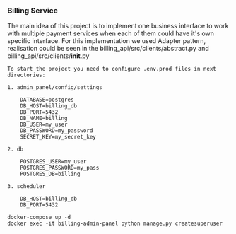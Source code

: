 ### Billing Service

The main idea of this project is to implement one business interface to work with multiple payment services when each of them
could have it's own specific interface. For this implementation we used Adapter pattern, realisation could be seen in
the billing_api/src/clients/abstract.py and  billing_api/src/clients/__init__.py



    To start the project you need to configure .env.prod files in next directories:
    
    1. admin_panel/config/settings
        
        DATABASE=postgres
        DB_HOST=billing_db
        DB_PORT=5432
        DB_NAME=billing
        DB_USER=my_user
        DB_PASSWORD=my_password
        SECRET_KEY=my_secret_key
    
    2. db
   
        POSTGRES_USER=my_user
        POSTGRES_PASSWORD=my_pass
        POSTGRES_DB=billing
    
    3. scheduler
    
        DB_HOST=billing_db
        DB_PORT=5432
    
    docker-compose up -d
    docker exec -it billing-admin-panel python manage.py createsuperuser

